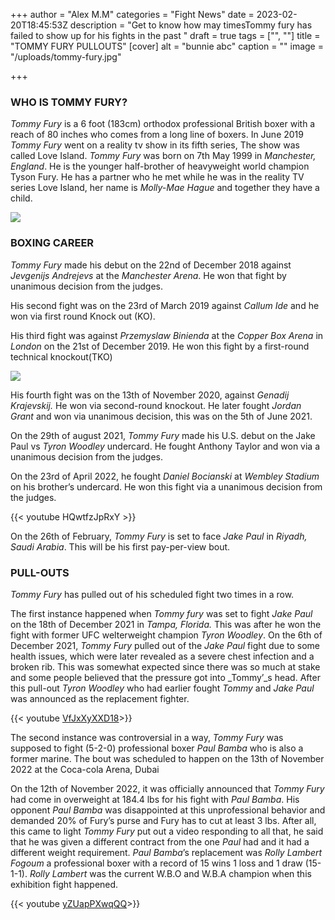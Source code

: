 +++
author = "Alex M.M"
categories = "Fight News"
date = 2023-02-20T18:45:53Z
description = "Get to know how may timesTommy fury has failed to show up for his fights in the past "
draft = true
tags = ["", ""]
title = "TOMMY FURY PULLOUTS"
[cover]
alt = "bunnie abc"
caption = ""
image = "/uploads/tommy-fury.jpg"

+++
### WHO IS TOMMY FURY?

_Tommy Fury_ is a 6 foot (183cm) orthodox professional British boxer with a reach of 80 inches who comes from a long line of boxers. In June 2019 _Tommy Fury_ went on a reality tv show in its fifth series, The show was called Love Island. _Tommy Fury_ was born on 7th  May 1999 in _Manchester, England_. He is the younger half-brother of heavyweight world champion Tyson Fury. He has a partner who he met while he was in the reality TV series Love Island, her name is _Molly-Mae Hague_ and together they have a child.

![](/uploads/tommy-fury-getty-image.jpg)

### BOXING CAREER

_Tommy Fury_ made his debut on the 22nd of December 2018 against _Jevgenijs Andrejevs_ at the _Manchester Arena_. He won that fight by unanimous decision from the judges.

His second fight was on the 23rd of March 2019 against _Callum Ide_ and he won via first round Knock out (KO).

His third fight was against _Przemyslaw Binienda_ at the _Copper Box Arena_ in _London_ on the 21st of December 2019. He won this fight by a first-round technical knockout(TKO)

![](/uploads/tommy-fury-walks-to-the-ring-during-the-boxing-event-at-the-telford-international-centre-telford-picture-date-saturday-june-5-2021-2g18j3w.jpg)

His fourth fight was on the 13th of November 2020, against _Genadij Krajevskij._ He won via second-round knockout. He later fought _Jordan Grant_ and won via unanimous decision, this was on the 5th of June 2021.

On the 29th of august 2021, _Tommy Fury_ made his U.S. debut on the Jake Paul vs _Tyron Woodley_ undercard. He fought Anthony Taylor and won via a unanimous decision from the judges.

On the 23rd of April 2022, he fought _Daniel Bocianski_ at _Wembley Stadium_ on his brother’s undercard. He won this fight via a unanimous decision from the judges.

{{< youtube HQwtfzJpRxY >}}

On the 26th of  February, _Tommy Fury_ is set to face _Jake Paul_ in _Riyadh, Saudi Arabia_. This will be his first pay-per-view bout.

### PULL-OUTS

_Tommy Fury_ has pulled out of his scheduled fight two times in a row.

The first instance happened when _Tommy fury_ was set to fight _Jake Paul_ on the 18th of December 2021 in _Tampa, Florida._ This was after he won the fight with former UFC welterweight champion _Tyron Woodley_. On the 6th of December 2021, _Tommy Fury_ pulled out of the _Jake Paul_ fight due to some health issues, which were later revealed as a severe chest infection and a broken rib. This was somewhat expected since there was so much at stake and some people believed that the pressure got into _Tommy’_s head. After this pull-out _Tyron Woodley_ who had earlier fought _Tommy_ and _Jake Paul_ was announced as the replacement fighter.

{{< youtube  [VfJxXyXXD18](https://youtu.be/VfJxXyXXD18)>}}

The second instance was controversial in a way, _Tommy Fury_ was supposed to fight (5-2-0) professional boxer _Paul Bamba_ who is also a former marine. The bout was scheduled to happen on the 13th of November 2022 at the Coca-cola Arena, Dubai

On the 12th of November 2022, it was officially announced that _Tommy Fury_ had come in overweight at 184.4 lbs for his fight with _Paul Bamba_. His opponent _Paul Bamba_ was disappointed at this unprofessional behavior and demanded 20% of Fury’s purse and Fury has to cut at least 3 lbs. After all, this came to light _Tommy Fury_ put out a video responding to all that, he said that he was given a different contract from the one _Paul_ had and it had a different weight requirement. _Paul Bamba_’s replacement was _Rolly Lambert Fogoum_ a professional boxer with a record of 15 wins 1 loss and 1 draw (15-1-1). _Rolly Lambert_ was the current W.B.O and W.B.A champion when this exhibition fight happened.

{{< youtube  [yZUapPXwqQQ](https://youtu.be/yZUapPXwqQQ)>}}